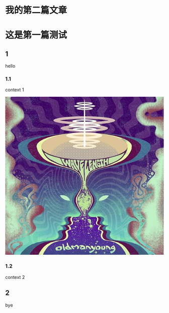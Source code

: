 # 我的第二篇文章



# 这是第一篇测试

## 1

hello

### 1.1

context 1

![](/images/Wavelength.jpg)

### 1.2

context 2

## 2

bye
